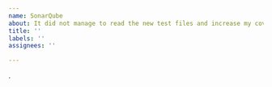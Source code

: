 ```yaml
---
name: SonarQube
about: It did not manage to read the new test files and increase my coverage
title: ''
labels: ''
assignees: ''

---
```


.
